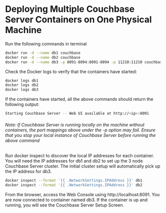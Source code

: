 # Deploying Multiple Couchbase Server Containers on One Physical Machine

Run the following commands in terminal

```bash
docker run -d --name db1 couchbase
docker run -d --name db2 couchbase
docker run -d --name db3 -p 8091-8094:8091-8094 -p 11210:11210 couchbase
```

Check the Docker logs to verify that the containers have started:

```bash
docker logs db1
docker logs db2
docker logs db3
```

If the containers have started, all the above commands should return the following output:

```bash
Starting Couchbase Server -- Web UI available at http://<ip>:8091
```

###### Note: If Couchbase Server is running locally on the machine without containers, the port mappings above under the -p option may fail. Ensure that you stop your local instance of Couchbase Server before running the above command

Run docker inspect to discover the local IP addresses for each container. You will need the IP addresses for db1 and db2 to set up the 3 node Couchbase Server cluster. The initial cluster setup will automatically pick up the IP address for db3.

```bash
docker inspect --format '{{ .NetworkSettings.IPAddress }}' db1
docker inspect --format '{{ .NetworkSettings.IPAddress }}' db2
```

From the browser, access the Web Console using http://localhost:8091. You are now connected to container named db3. If the container is up and running, you will see the Couchbase Server Setup Screen.

